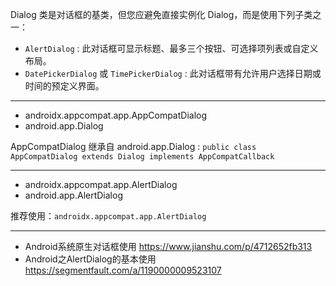 
Dialog 类是对话框的基类，但您应避免直接实例化 Dialog，而是使用下列子类之一：

* `AlertDialog` : 此对话框可显示标题、最多三个按钮、可选择项列表或自定义布局。
* `DatePickerDialog` 或 `TimePickerDialog` : 此对话框带有允许用户选择日期或时间的预定义界面。

---

* androidx.appcompat.app.AppCompatDialog
* android.app.Dialog

AppCompatDialog 继承自 android.app.Dialog : `public class AppCompatDialog extends Dialog implements AppCompatCallback`

---

* androidx.appcompat.app.AlertDialog
* android.app.AlertDialog

推荐使用：`androidx.appcompat.app.AlertDialog`

---

* Android系统原生对话框使用  https://www.jianshu.com/p/4712652fb313
* Android之AlertDialog的基本使用 https://segmentfault.com/a/1190000009523107
